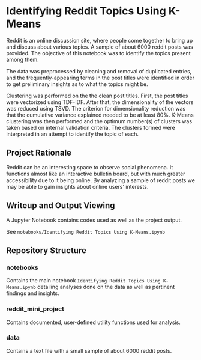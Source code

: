 # Identifying Reddit Topics Using K-Means

Reddit is an online discussion site, where people come together to bring up and discuss about various topics. A sample of about 6000 reddit posts was provided. The objective of this notebook was to identify the topics present among them.

The data was preprocessed by cleaning and removal of duplicated entries, and the frequently-appearing terms in the post titles were identified in order to get preliminary insights as to what the topics might be.

Clustering was performed on the the clean post titles. First, the post titles were vectorized using TDF-IDF. After that, the dimensionality of the vectors was reduced using TSVD. The criterion for dimensionality reduction was that the cumulative variance explained needed to be at least 80%. K-Means clustering was then performed and the optimum number(s) of clusters was taken based on internal validation criteria. The clusters formed were interpreted in an attempt to identify the topic of each.

## Project Rationale

Reddit can be an interesting space to observe social phenomena. It functions almost like an interactive bulletin board, but with much greater accessibility due to it being online. By analyzing a sample of reddit posts we may be able to gain insights about online users' interests.

## Writeup and Output Viewing

A Jupyter Notebook contains codes used as well as the project output.

See `notebooks/Identifying Reddit Topics Using K-Means.ipynb`

## Repository Structure

### notebooks

Contains the main notebook `Identifying Reddit Topics Using K-Means.ipynb` detailing analyses done on the data as well as pertinent findings and insights.

### reddit_mini_project

Contains documented, user-defined utility functions used for analysis.

### data

Contains a text file with a small sample of about 6000 reddit posts.